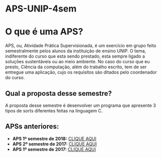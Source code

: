 # APS-UNIP-4sem
O que é uma APS?
=================
APS, ou, Atividade Prática Supervisionada, é um exercício em grupo feito semestralmente pelos alunos da instituição de ensino UNIP. O tema, indiferente do curso que esta sendo prestado, esta sempre ligado a soluções sustentáveis ou ao meio ambiente.
No caso do curso que eu presto, Ciência da computação, além do trabalho escrito, tem de ser entregue uma aplicação, cujo os requisitos são ditados pelo coordenador do curso.

Qual a proposta desse semestre?
-----------
A proposta desse semestre é desenvolver um programa que apresente 3 tipos de sorts diferentes feitas na linguagem C.

APSs anteriores:
-----------
* **APS 1º semestre  de 2018:** [CLIQUE AQUI](https://github.com/ogabriel/APS-UNIP-3sem)
* **APS 2º semestre de 2017:**  [CLIQUE AQUI](https://github.com/ogabriel/APS-UNIP-2sem)
* **APS 1º semestre  de 2017:** [CLIQUE AQUI](https://github.com/ogabriel/APS-UNIP-1sem)
